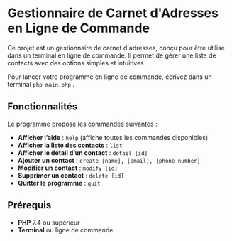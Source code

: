 # Gestionnaire de Carnet d'Adresses en Ligne de Commande

Ce projet est un gestionnaire de carnet d'adresses, conçu pour être utilisé dans un terminal en ligne de commande. Il permet de gérer une liste de contacts avec des options simples et intuitives.

Pour lancer votre programme en ligne de commande, écrivez dans un terminal `php main.php` .

## Fonctionnalités

Le programme propose les commandes suivantes :

- **Afficher l’aide** : `help` (affiche toutes les commandes disponibles)
- **Afficher la liste des contacts** : `list`
- **Afficher le détail d’un contact** : `detail [id]`
- **Ajouter un contact** : `create [name], [email], [phone number]`
- **Modifier un contact** : `modify [id]`
- **Supprimer un contact** : `delete [id]`
- **Quitter le programme** : `quit`

## Prérequis

- **PHP** 7.4 ou supérieur
- **Terminal** ou ligne de commande
